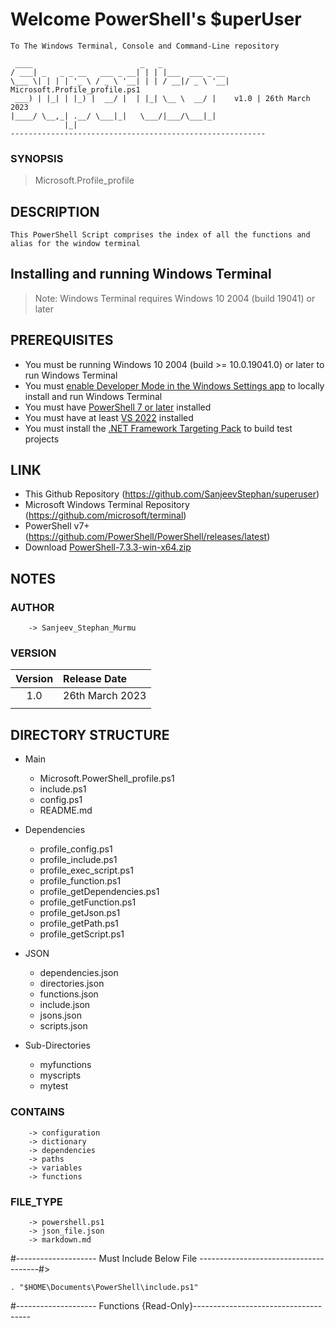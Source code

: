 # Welcome PowerShell's $uperUser
    To The Windows Terminal, Console and Command-Line repository
```
 ____                        _   _               
/ ___| _   _ _ __   ___ _ __| | | |___  ___ _ __ 
\___ \| | | | '_ \ / _ \ '__| | | / __|/ _ \ '__| Microsoft.Profile_profile.ps1
 ___) | |_| | |_) |  __/ |  | |_| \__ \  __/ |    v1.0 | 26th March 2023
|____/ \__,_| .__/ \___|_|   \___/|___/\___|_|   
            |_|                                  
---------------------------------------------------------
```

### SYNOPSIS
> Microsoft.Profile_profile

## DESCRIPTION
    This PowerShell Script comprises the index of all the functions and alias for the window terminal

## Installing and running Windows Terminal

> Note: Windows Terminal requires Windows 10 2004 (build 19041) or later

## PREREQUISITES
* You must be running Windows 10 2004 (build >= 10.0.19041.0) or later to run Windows Terminal
* You must [enable Developer Mode in the Windows Settings app](https://docs.microsoft.com/en-us/windows/uwp/get-started/enable-your-device-for-development) to locally install and run Windows Terminal 
* You must have [PowerShell 7 or later](https://github.com/PowerShell/PowerShell/releases/latest) installed
* You must have at least [VS 2022](https://visualstudio.microsoft.com/downloads/) installed
* You must install the [.NET Framework Targeting Pack](https://docs.microsoft.com/dotnet/framework/install/guide-for-developers#to-install-the-net-framework-developer-pack-or-targeting-pack) to build test projects
## LINK
* This Github Repository                  (https://github.com/SanjeevStephan/superuser)
* Microsoft Windows Terminal Repository (https://github.com/microsoft/terminal)
* PowerShell v7+                        (https://github.com/PowerShell/PowerShell/releases/latest)
* Download [PowerShell-7.3.3-win-x64.zip](https://github.com/PowerShell/PowerShell/releases/download/v7.3.3/PowerShell-7.3.3-win-x64.zip)

## NOTES

### AUTHOR
        -> Sanjeev_Stephan_Murmu

### VERSION 
| Version | Release Date |
|:---------:|:-----------|
| 1.0 | 26th March 2023 |
|     |                 |

## DIRECTORY STRUCTURE

* Main 
    * Microsoft.PowerShell_profile.ps1
    * include.ps1
    * config.ps1
    * README.md

* Dependencies
    * profile_config.ps1
    * profile_include.ps1
    * profile_exec_script.ps1
    * profile_function.ps1
    * profile_getDependencies.ps1
    * profile_getFunction.ps1
    * profile_getJson.ps1
    * profile_getPath.ps1
    * profile_getScript.ps1

* JSON
    * dependencies.json
    * directories.json
    * functions.json
    * include.json
    * jsons.json
    * scripts.json
        
* Sub-Directories
    * myfunctions
    * myscripts
    * mytest       

### CONTAINS
        -> configuration
        -> dictionary
        -> dependencies        
        -> paths
        -> variables
        -> functions

### FILE_TYPE
        -> powershell.ps1
        -> json_file.json
        -> markdown.md




#-------------------- Must Include Below File --------------------------------------#>
```
. "$HOME\Documents\PowerShell\include.ps1"
```
#-------------------- Functions {Read-Only}-------------------------------------

